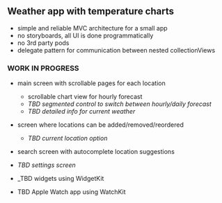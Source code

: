 ## Weather app with temperature charts

* simple and reliable MVC architecture for a small app
* no storyboards, all UI is done programmatically
* no 3rd party pods
* delegate pattern for communication between nested collectionViews


### WORK IN PROGRESS

* main screen with scrollable pages for each location
  * scrollable chart view for hourly forecast 
  * _TBD segmented control to switch between hourly/daily forecast_
  * _TBD detailed info for current weather_
* screen where locations can be added/removed/reordered
  * _TBD current location option_
* search screen with autocomplete location suggestions 
* _TBD settings screen_

* _TBD widgets using WidgetKit
* TBD Apple Watch app using WatchKit
